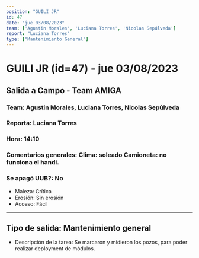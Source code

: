 ```yaml
---
position: "GUILI JR"
id: 47
date: "jue 03/08/2023"
team: ['Agustin Morales', 'Luciana Torres', 'Nicolas Sepúlveda']
report: "Luciana Torres"
type: ["Mantenimiento General"]
---
```


# GUILI JR (id=47) - jue 03/08/2023
## Salida a Campo - Team AMIGA
### Team: Agustin Morales, Luciana Torres, Nicolas Sepúlveda
### Reporta: Luciana Torres
### Hora: 14:10
### Comentarios generales: Clima: soleado Camioneta: no funciona el handi. 
### Se apagó UUB?: No 
- Maleza: Crítica
- Erosión: Sin erosión
- Acceso: Fácil
---------
## Tipo de salida: Mantenimiento general
   - Descripción de la tarea: Se marcaron y midieron los pozos, para poder realizar deployment de módulos.  
